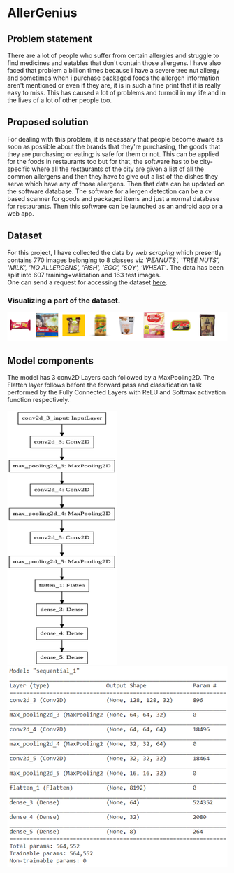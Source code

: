 # AllerGenius
## Problem statement 
There are a lot of people who suffer from certain allergies and struggle to find medicines and eatables that don't contain those allergens. I have also faced that problem a billion times because i have a severe tree nut allergy and sometimes when i purchase packaged foods the allergen information aren't mentioned or even if they are, it is in such a fine print that it is really easy to miss. This has caused a lot of problems and turmoil in my life and in the lives of a lot of other people too.

## Proposed solution 
For dealing with this problem, it is necessary that people become aware as soon as possible about the brands that they're purchasing, the goods that they are purchasing or eating; is safe for them or not. This can be applied for the foods in restaurants too but for that, the software has to be city-specific where all the restaurants of the city are given a list of all the common allergens and then they have to give out a list of the dishes they serve which have any of those allergens. Then that data can be updated on the software database. The software for allergen detection can be a cv based scanner for goods and packaged items and just a normal database for restaurants. Then this software can be launched as an android app or a web app. 

## Dataset
For this project, I have collected the data by *web scraping* which presently contains 770 images belonging to 8 classes viz *'PEANUTS', 'TREE NUTS', 'MILK', 'NO ALLERGENS', 'FISH', 'EGG', 'SOY', 'WHEAT'*. The data has been split into 607 training+validation and 163 test images. <br>
One can  send a request for accessing the dataset <a href= "https://drive.google.com/drive/folders/1tDJpAPi3p5VSeuhVHSeMoAENMuUEsJ1Y?usp=sharing">here</a>.

### Visualizing a part of the dataset.
<img src= "assets/visualize.PNG">

## Model components
The model has 3 conv2D Layers each followed by a MaxPooling2D. The Flatten layer follows before the forward pass and classification task performed by the Fully Connected Layers with ReLU and Softmax activation function respectively. <br> <br>
<img src= "assets/model.png" height= 580 width= 250> <img src= "assets/sequential.PNG">
